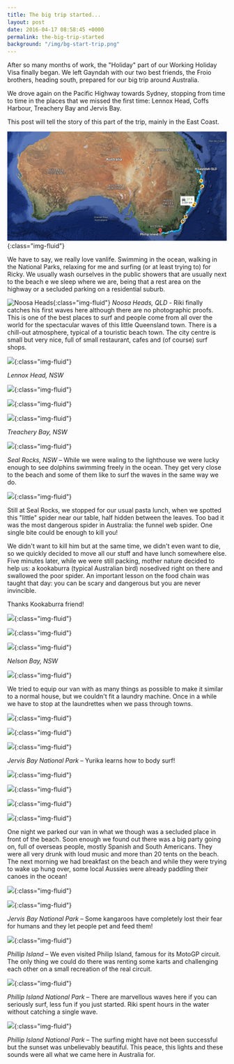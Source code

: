 ```yaml
---
title: The big trip started...
layout: post
date: 2016-04-17 08:58:45 +0000
permalink: the-big-trip-started
background: "/img/bg-start-trip.png"
---
```

After so many months of work, the "Holiday" part of our Working Holiday Visa finally began. We left Gayndah with our two best friends, the Froio brothers, heading south, prepared for our big trip around Australia.

We drove again on the Pacific Highway towards Sydney, stopping from time to time in the places that we missed the first time: Lennox Head, Coffs Harbour, Treachery Bay and Jervis Bay.

This post will tell the story of this part of the trip, mainly in the East Coast.

![](img/map-gayndah-melbourne.png){:class="img-fluid"}

We have to say, we really love vanlife. Swimming in the ocean, walking in the National Parks, relaxing for me and surfing (or at least trying to) for Ricky. We usually wash ourselves in the public showers that are usually next to the beach e we sleep where we are, being that a rest area on the highway or a secluded parking on a residential suburb.  
  
![Noosa Heads](https://farm2.staticflickr.com/1490/25851035963_2272c09a9a_c.jpg "Noosa Heads, QLD"){:class="img-fluid"} _Noosa Heads, QLD_ - Riki finally catches his first waves here although there are no photographic proofs. This is one of the best places to surf and people come from all over the world for the spectacular waves of this little Queensland town. There is a chill-out atmosphere, typical of a touristic beach town. The city centre is small but very nice, full of small restaurant, cafes and (of course) surf shops.

![](https://farm2.staticflickr.com/1460/25843896516_5e51d145e4_c.jpg){:class="img-fluid"}

_Lennox Head, NSW_

![](https://farm2.staticflickr.com/1697/25750629452_9b9b01b7b5_c.jpg){:class="img-fluid"}

![](https://farm2.staticflickr.com/1661/25774979561_141b5d53bd_c.jpg){:class="img-fluid"}

![](https://farm2.staticflickr.com/1628/25870091405_419a4e2dd9_c.jpg){:class="img-fluid"}

_Treachery Bay, NSW_

![](https://farm2.staticflickr.com/1720/25844127406_d7dd10501f_c.jpg){:class="img-fluid"}

_Seal Rocks, NSW_ – While we were waling to the lighthouse we were lucky enough to see dolphins swimming freely in the ocean. They get very close to the beach and some of them like to surf the waves in the same way we do.

![](https://farm2.staticflickr.com/1488/25569515700_72e3c0b29c_c.jpg){:class="img-fluid"}

Still at Seal Rocks, we stopped for our usual pasta lunch, when we spotted this "little" spider near our table, half hidden between the leaves. Too bad it was the most dangerous spider in Australia: the funnel web spider. One single bite could be enough to kill you!

We didn't want to kill him but at the same time, we didn't even want to die, so we quickly decided to move all our stuff and have lunch somewhere else. Five minutes later, while we were still packing, mother nature decided to help us: a kookaburra (typical Australian bird) nosedived right on there and swallowed the poor spider. An important lesson on the food chain was taught that day: you can be scary and dangerous but you are never invincible.

Thanks Kookaburra friend!

![](https://farm2.staticflickr.com/1602/25569524000_572d32ba1a_c.jpg){:class="img-fluid"}

![](https://farm2.staticflickr.com/1495/25749788152_4077a1d52a_c.jpg){:class="img-fluid"}

![](https://farm2.staticflickr.com/1720/25870723445_6537dd72f2_c.jpg){:class="img-fluid"}

_Nelson Bay, NSW_

![](https://farm2.staticflickr.com/1656/25749828242_f02c195664_c.jpg){:class="img-fluid"}

We tried to equip our van with as many things as possible to make it similar to a normal house, but we couldn't fit a laundry machine. Once in a while we have to stop at the laundrettes when we pass through towns.

![](https://farm2.staticflickr.com/1501/25870769125_56ac972df8_c.jpg){:class="img-fluid"}

![](https://farm2.staticflickr.com/1692/25570128590_54206a52ed_c.jpg){:class="img-fluid"}

![](https://farm2.staticflickr.com/1581/25844818926_55c9c3174f_c.jpg){:class="img-fluid"}

_Jervis Bay National Park_ – Yurika learns how to body surf!

![](https://farm2.staticflickr.com/1467/25844827646_02d8269a27_c.jpg){:class="img-fluid"}

![](https://farm2.staticflickr.com/1706/25775803391_b76d335e3c_c.jpg){:class="img-fluid"}

![](https://farm2.staticflickr.com/1470/25844849406_9f5c828f94_c.jpg){:class="img-fluid"}

![](https://farm2.staticflickr.com/1583/25775828711_36a25956fa_c.jpg){:class="img-fluid"}

One night we parked our van in what we though was a secluded place in front of the beach. Soon enough we found out there was a big party going on, full of overseas people, mostly Spanish and South Americans. They were all very drunk with loud music and more than 20 tents on the beach. The next morning we had breakfast on the beach and while they were trying to wake up hung over, some local Aussies were already paddling their canoes in the ocean!

![](https://farm2.staticflickr.com/1480/25844891146_6220b92db5_c.jpg){:class="img-fluid"}

![](https://farm2.staticflickr.com/1508/25570403900_34b9c5c8fc_c.jpg){:class="img-fluid"}

_Jervis Bay National Park_ – Some kangaroos have completely lost their fear for humans and they let people pet and feed them!

![](https://farm2.staticflickr.com/1486/25845344586_86ef37cb1b_c.jpg){:class="img-fluid"}

_Phillip Island_ – We even visited Philip Island, famous for its MotoGP circuit. The only thing we could do there was renting some karts and challenging each other on a small recreation of the real circuit.

![](https://farm2.staticflickr.com/1698/25570826470_381869d7e3_c.jpg){:class="img-fluid"}

_Phillip Island National Park_ – There are marvellous waves here if you can seriously surf, less fun if you just started. Riki spent hours in the water without catching a single wave.

![](https://farm2.staticflickr.com/1590/25570835180_4ba0b8720e_c.jpg){:class="img-fluid"}

_Phillip Island National Park_ – The surfing might have not been successful but the sunset was unbelievably beautiful. This peace, this lights and these sounds were all what we came here in Australia for.